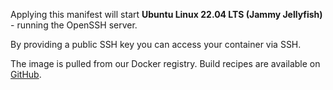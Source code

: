 Applying this manifest will start **Ubuntu Linux 22.04 LTS (Jammy Jellyfish)** - running the OpenSSH server.

By providing a public SSH key you can access your container via SSH.

The image is pulled from our Docker registry. Build recipes are available on [GitHub](https://github.com/deic-dk/sciencedata_images).

